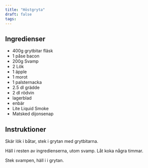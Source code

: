 ```yaml
---
title: "Höstgryta"
draft: false
tags:
---
```


## Ingredienser
- 400g grytbitar fläsk
- 1 påse bacon
- 200g Svamp
- 2 Lök
- 1 äpple
- 1 morot
- 1 palsternacka
- 2.5 dl grädde
- 2 dl rödvin
- lagerblad
- enbär
- Lite Liquid Smoke
- Matsked dijonsenap

## Instruktioner
Skär lök i båtar, stek i grytan med grytbitarna.

Häll i resten av ingredienserna, utom svamp. Låt koka några timmar.

Stek svampen, häll i i grytan.